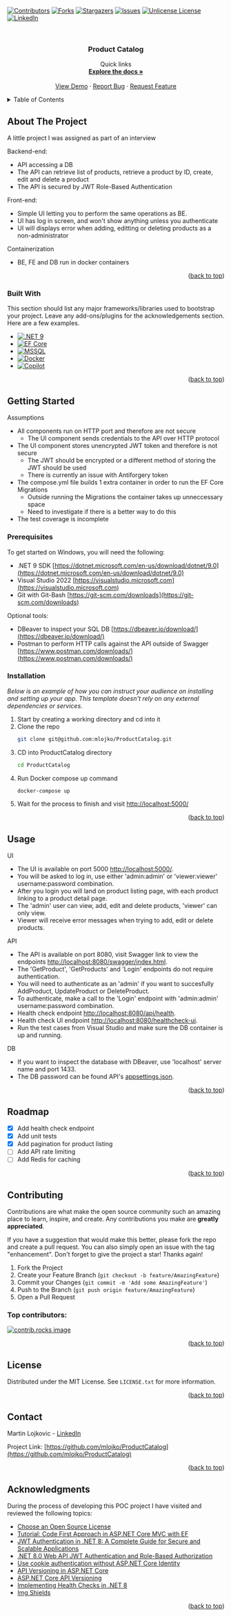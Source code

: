 <a id="readme-top"></a>
<!--
*** Thanks for checking out the ProductCatalog. If you have a suggestion
*** that would make this better, please fork the repo and create a pull request
*** or simply open an issue with the tag "enhancement".
*** Don't forget to give the project a star!
*** Thanks again! Now go create something AMAZING! :D
-->



<!-- PROJECT SHIELDS -->
<!--
*** I'm using markdown "reference style" links for readability.
*** Reference links are enclosed in brackets [ ] instead of parentheses ( ).
*** See the bottom of this document for the declaration of the reference variables
*** for contributors-url, forks-url, etc. This is an optional, concise syntax you may use.
*** https://www.markdownguide.org/basic-syntax/#reference-style-links
-->
[![Contributors][contributors-shield]][contributors-url]
[![Forks][forks-shield]][forks-url]
[![Stargazers][stars-shield]][stars-url]
[![Issues][issues-shield]][issues-url]
[![Unlicense License][license-shield]][license-url]
[![LinkedIn][linkedin-shield]][linkedin-url]



<!-- PROJECT LOGO -->
<br />
<div align="center">

  <h3 align="center">Product Catalog</h3>

  <p align="center">
    Quick links
    <br />
    <a href="https://github.com/mlojko/ProductCatalog"><strong>Explore the docs »</strong></a>
    <br />
    <br />
    <a href="https://github.com/mlojko/ProductCatalog">View Demo</a>
    &middot;
    <a href="https://github.com/mlojko/ProductCatalog/issues/new?labels=bug&template=bug-report---.md">Report Bug</a>
    &middot;
    <a href="https://github.com/mlojko/ProductCatalog/issues/new?labels=enhancement&template=feature-request---.md">Request Feature</a>
  </p>
</div>



<!-- TABLE OF CONTENTS -->
<details>
  <summary>Table of Contents</summary>
  <ol>
    <li>
      <a href="#about-the-project">About The Project</a>
      <ul>
        <li><a href="#built-with">Built With</a></li>
      </ul>
    </li>
    <li>
      <a href="#getting-started">Getting Started</a>
      <ul>
        <li><a href="#prerequisites">Prerequisites</a></li>
        <li><a href="#installation">Installation</a></li>
      </ul>
    </li>
    <li><a href="#usage">Usage</a></li>
    <li><a href="#roadmap">Roadmap</a></li>
    <li><a href="#contributing">Contributing</a></li>
    <li><a href="#license">License</a></li>
    <li><a href="#contact">Contact</a></li>
    <li><a href="#acknowledgments">Acknowledgments</a></li>
  </ol>
</details>



<!-- ABOUT THE PROJECT -->
## About The Project

A little project I was assigned as part of an interview

Backend-end:
* API accessing a DB
* The API can retrieve list of products, retrieve a product by ID, create, edit and delete a product
* The API is secured by JWT Role-Based Authentication

Front-end:
* Simple UI letting you to perform the same operations as BE.
* UI has log in screen, and won't show anything unless you authenticate
* UI will displays error when adding, editting or deleting products as a non-administrator

Containerization
* BE, FE and DB run in docker containers

<p align="right">(<a href="#readme-top">back to top</a>)</p>



### Built With

This section should list any major frameworks/libraries used to bootstrap your project. Leave any add-ons/plugins for the acknowledgements section. Here are a few examples.

* [![.NET 9][.NET-9]][NET-url]
* [![EF Core][ef-Core]][ef-url]
* [![MSSQL][MSSQL]][sql-url]
* [![Docker][Docker]][docker-url]
* [![Copilot][Copilot]][copilot-url]

<p align="right">(<a href="#readme-top">back to top</a>)</p>



<!-- GETTING STARTED -->
## Getting Started

Assumptions
* All components run on HTTP port and therefore are not secure
    - The UI component sends credentials to the API over HTTP protocol
* The UI component stores unencrypted JWT token and therefore is not secure
    - The JWT should be encrypted or a different method of storing the JWT should be used
    - There is currently an issue with Antiforgery token
* The compose.yml file builds 1 extra container in order to run the EF Core Migrations
    - Outside running the Migrations the container takes up unneccessary space
    - Need to investigate if there is a better way to do this
* The test coverage is incomplete


### Prerequisites

To get started on Windows, you will need the following:
* .NET 9 SDK [https://dotnet.microsoft.com/en-us/download/dotnet/9.0](https://dotnet.microsoft.com/en-us/download/dotnet/9.0)
* Visual Studio 2022 [https://visualstudio.microsoft.com](https://visualstudio.microsoft.com)
* Git with Git-Bash [https://git-scm.com/downloads](https://git-scm.com/downloads)

Optional tools:
* DBeaver to inspect your SQL DB [https://dbeaver.io/download/](https://dbeaver.io/download/)
* Postman to perform HTTP calls against the API outside of Swagger [https://www.postman.com/downloads/](https://www.postman.com/downloads/)

### Installation

_Below is an example of how you can instruct your audience on installing and setting up your app. This template doesn't rely on any external dependencies or services._

1. Start by creating a working directory and cd into it
2. Clone the repo
   ```sh
   git clone git@github.com:mlojko/ProductCatalog.git
   ```
3. CD into ProductCatalog directory
   ```sh
   cd ProductCatalog
   ```
4. Run Docker compose up command
   ```sh
   docker-compose up
   ```
5. Wait for the process to finish and visit [http://localhost:5000/](http://localhost:5000/)

<p align="right">(<a href="#readme-top">back to top</a>)</p>



<!-- USAGE EXAMPLES -->
## Usage

UI
* The UI is available on port 5000 [http://localhost:5000/](http://localhost:5000/).
* You will be asked to log in, use either 'admin:admin' or 'viewer:viewer' username:password combination.
* After you login you will land on product listing page, with each product linking to a product detail page.
* The 'admin' user can view, add, edit and delete products, 'viewer' can only view.
* Viewer will receive error messages when trying to add, edit or delete products.

API
* The API is available on port 8080, visit Swagger link to view the endpoints [http://localhost:8080/swagger/index.html](http://localhost:8080/swagger/index.html).
* The 'GetProduct', 'GetProducts' and 'Login' endpoints do not require authentication.
* You will need to authenticate as an 'admin' if you want to succesfully AddProduct, UpdateProduct or DeleteProduct.
* To authenticate, make a call to the 'Login' endpoint with 'admin:admin' username:password combination.
* Health check endpoint [http://localhost:8080/api/health](http://localhost:8080/api/health).
* Health check UI endpoint [http://localhost:8080/healthcheck-ui](http://localhost:8080/healthcheck-ui).
* Run the test cases from Visual Studio and make sure the DB container is up and running.

DB
* If you want to inspect the database with DBeaver, use 'localhost' server name and port 1433.
* The DB password can be found API's [appsettings.json](https://github.com/mlojko/ProductCatalog/blob/master/Api/appsettings.json).

<p align="right">(<a href="#readme-top">back to top</a>)</p>



<!-- ROADMAP -->
## Roadmap

- [x] Add health check endpoint
- [x] Add unit tests
- [x] Add pagination for product listing
- [ ] Add API rate limiting
- [ ] Add Redis for caching

<p align="right">(<a href="#readme-top">back to top</a>)</p>



<!-- CONTRIBUTING -->
## Contributing

Contributions are what make the open source community such an amazing place to learn, inspire, and create. Any contributions you make are **greatly appreciated**.

If you have a suggestion that would make this better, please fork the repo and create a pull request. You can also simply open an issue with the tag "enhancement".
Don't forget to give the project a star! Thanks again!

1. Fork the Project
2. Create your Feature Branch (`git checkout -b feature/AmazingFeature`)
3. Commit your Changes (`git commit -m 'Add some AmazingFeature'`)
4. Push to the Branch (`git push origin feature/AmazingFeature`)
5. Open a Pull Request

### Top contributors:

<a href="https://github.com/mlojko/ProductCatalog/graphs/contributors">
  <img src="https://contrib.rocks/image?repo=mlojko/ProductCatalog" alt="contrib.rocks image" />
</a>

<p align="right">(<a href="#readme-top">back to top</a>)</p>



<!-- LICENSE -->
## License

Distributed under the MIT License. See `LICENSE.txt` for more information.

<p align="right">(<a href="#readme-top">back to top</a>)</p>



<!-- CONTACT -->
## Contact

Martin Lojkovic - [LinkedIn](https://www.linkedin.com/in/martin-lojkovic-5056a259/)

Project Link: [https://github.com/mlojko/ProductCatalog](https://github.com/mlojko/ProductCatalog)

<p align="right">(<a href="#readme-top">back to top</a>)</p>



<!-- ACKNOWLEDGMENTS -->
## Acknowledgments

During the process of developing this POC project I have visited and reviewed the following topics:

* [Choose an Open Source License](https://choosealicense.com)
* [Tutorial: Code First Approach in ASP.NET Core MVC with EF](https://medium.com/c-sharp-programming/tutorial-code-first-approach-in-asp-net-core-mvc-with-ef-5baf5af696e9)
* [JWT Authentication in .NET 8: A Complete Guide for Secure and Scalable Applications](https://medium.com/@solomongetachew112/jwt-authentication-in-net-8-a-complete-guide-for-secure-and-scalable-applications-6281e5e8667c)
* [.NET 8.0 Web API JWT Authentication and Role-Based Authorization](https://dev.to/shahed1bd/net-80-web-api-jwt-authentication-and-role-based-authorization-42f1)
* [Use cookie authentication without ASP.NET Core Identity](https://learn.microsoft.com/en-us/aspnet/core/security/authentication/cookie?view=aspnetcore-9.0)
* [API Versioning in ASP.NET Core](https://code-maze.com/aspnetcore-api-versioning/)
* [ASP.NET Core API Versioning](https://weblogs.asp.net/ricardoperes/asp-net-core-api-versioning)
* [Implementing Health Checks in .NET 8](https://medium.com/@jeslurrahman/implementing-health-checks-in-net-8-c3ba10af83c3)
* [Img Shields](https://shields.io)

<p align="right">(<a href="#readme-top">back to top</a>)</p>



<!-- MARKDOWN LINKS & IMAGES -->
<!-- https://www.markdownguide.org/basic-syntax/#reference-style-links -->
[contributors-shield]: https://img.shields.io/github/contributors/mlojko/ProductCatalog.svg?style=for-the-badge
[contributors-url]: https://github.com/mlojko/ProductCatalog/graphs/contributors
[forks-shield]: https://img.shields.io/github/forks/mlojko/ProductCatalog.svg?style=for-the-badge
[forks-url]: https://github.com/mlojko/ProductCatalog/network/members
[stars-shield]: https://img.shields.io/github/stars/mlojko/ProductCatalog.svg?style=for-the-badge
[stars-url]: https://github.com/mlojko/ProductCatalog/stargazers
[issues-shield]: https://img.shields.io/github/issues/mlojko/ProductCatalog.svg?style=for-the-badge
[issues-url]: https://github.com/mlojko/ProductCatalog/issues
[license-shield]: https://img.shields.io/github/license/mlojko/ProductCatalog.svg?style=for-the-badge
[license-url]: https://github.com/mlojko/ProductCatalog/blob/master/LICENSE.txt
[linkedin-shield]: https://img.shields.io/badge/-LinkedIn-black.svg?style=for-the-badge&logo=linkedin&colorB=555
[linkedin-url]: https://www.linkedin.com/in/martin-lojkovic-5056a259/
[product-screenshot]: images/screenshot.png
[.NET-9]: https://img.shields.io/badge/.NET%209-0078D7?style=for-the-badge&logoColor=4FC08D
[NET-url]: https://dotnet.microsoft.com/en-us/download/dotnet/9.0
[ef-Core]: https://img.shields.io/badge/EF%20Core-0078D7?style=for-the-badge
[ef-url]: https://learn.microsoft.com/en-us/ef/core/
[MSSQL]: https://img.shields.io/badge/MSSQL-CC2927?style=for-the-badge
[sql-url]: https://www.microsoft.com/en-ca/sql-server/
[Docker]: https://img.shields.io/badge/Docker-2496ED?style=for-the-badge
[docker-url]: https://www.docker.com/
[Copilot]: https://img.shields.io/badge/GitHub%20Copilot-7E3FFF?style=for-the-badge
[copilot-url]: https://copilot.microsoft.com/
